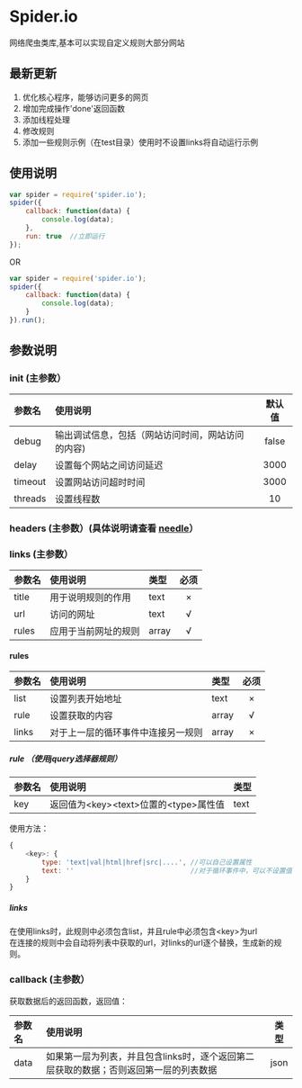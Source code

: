 # Spider.io
网络爬虫类库,基本可以实现自定义规则大部分网站

## 最新更新
1. 优化核心程序，能够访问更多的网页<br>
1. 增加完成操作'done'返回函数<br>
1. 添加线程处理<br>
1. 修改规则<br>
1. 添加一些规则示例（在test目录）使用时不设置links将自动运行示例

## 使用说明
```javascript
var spider = require('spider.io');
spider({
    callback: function(data) {
        console.log(data);
    },
    run: true  //立即运行
});
```
OR
```javascript
var spider = require('spider.io');
spider({
    callback: function(data) {
        console.log(data);
    }
}).run();
```

## 参数说明
### init (主参数）
|参数名|使用说明|默认值|
|:---|:---|:---:|
|debug|输出调试信息，包括（网站访问时间，网站访问的内容)|false|
|delay|设置每个网站之间访问延迟|3000|
|timeout|设置网站访问超时时间|3000|
|threads|设置线程数|10|

### headers (主参数）(具体说明请查看 [needle](https://www.npmjs.com/package/needle#http-header-options)）

### links (主参数）
|参数名|使用说明|类型|必须|
|:---|:---|:---|:---:|
|title|用于说明规则的作用|text|×|
|url|访问的网址|text|√|
|rules|应用于当前网址的规则|array|√|

#### rules
|参数名|使用说明|类型|必须|
|:---|:---|:---|:---:|
|list|设置列表开始地址|text|×|
|rule|设置获取的内容|array|√|
|links|对于上一层的循环事件中连接另一规则|array|×|

##### rule （使用jquery选择器规则）
|参数名|使用说明|类型|
|:---|:---|:---|
|key|返回值为\<key>\<text>位置的\<type>属性值|text|

使用方法：
```javascript
{
    <key>: {
        type: 'text|val|html|href|src|....', //可以自己设置属性
        text: ''                             //对于循环事件中，可以不设置值
    }
}
```

##### links
在使用links时，此规则中必须包含list，并且rule中必须包含\<key>为url<br>
在连接的规则中会自动将列表中获取的url，对links的url逐个替换，生成新的规则。

### callback (主参数）
获取数据后的返回函数，返回值：

|参数名|使用说明|类型|
|:---|:---|:---:|
|data|如果第一层为列表，并且包含links时，逐个返回第二层获取的数据；否则返回第一层的列表数据|json|